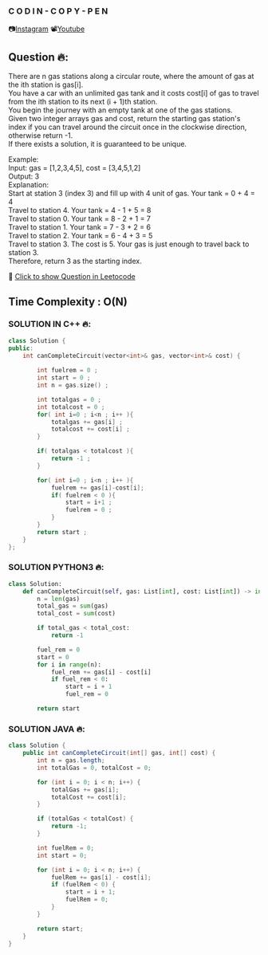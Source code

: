 ### C O D I N - C O P Y - P E N
📷[Instagram](https://www.instagram.com/codin_copy_pen?igsh=MW1mMDRvYWF6eDBncw==)     📽[Youtube](https://youtube.com/@codincopypen?si=CQUn3_O_Zu87QK3Q)

## Question 🔥:
There are n gas stations along a circular route, where the amount of gas at the ith station is gas[i].<br>
You have a car with an unlimited gas tank and it costs cost[i] of gas to travel from the ith station to its next (i + 1)th station. <br>
You begin the journey with an empty tank at one of the gas stations.<br>
Given two integer arrays gas and cost, return the starting gas station's index if you can travel around the circuit once in the clockwise direction, otherwise return -1. <br>
If there exists a solution, it is guaranteed to be unique.<br>

Example:<br>
Input: gas = [1,2,3,4,5], cost = [3,4,5,1,2] <br>
Output: 3 <br>
Explanation: <br>
Start at station 3 (index 3) and fill up with 4 unit of gas. Your tank = 0 + 4 = 4 <br>
Travel to station 4. Your tank = 4 - 1 + 5 = 8<br>
Travel to station 0. Your tank = 8 - 2 + 1 = 7<br>
Travel to station 1. Your tank = 7 - 3 + 2 = 6<br>
Travel to station 2. Your tank = 6 - 4 + 3 = 5<br>
Travel to station 3. The cost is 5. Your gas is just enough to travel back to station 3.<br>
Therefore, return 3 as the starting index.<br>

🔗 [Click to show Question in Leetocode](https://leetcode.com/problems/gas-station/description/)

## Time Complexity : O(N) 

### SOLUTION IN C++ 🔥:
```cpp
class Solution {
public:
    int canCompleteCircuit(vector<int>& gas, vector<int>& cost) {
        
        int fuelrem = 0 ; 
        int start = 0 ; 
        int n = gas.size() ;

        int totalgas = 0 ; 
        int totalcost = 0 ; 
        for( int i=0 ; i<n ; i++ ){
            totalgas += gas[i] ;
            totalcost += cost[i] ;
        }

        if( totalgas < totalcost ){
            return -1 ; 
        }

        for( int i=0 ; i<n ; i++ ){
            fuelrem += gas[i]-cost[i]; 
            if( fuelrem < 0 ){
                start = i+1 ; 
                fuelrem = 0 ;
            }
        }
        return start ; 
    }
};
```
### SOLUTION PYTHON3 🔥:
```python
class Solution:
    def canCompleteCircuit(self, gas: List[int], cost: List[int]) -> int:
        n = len(gas)
        total_gas = sum(gas)
        total_cost = sum(cost)

        if total_gas < total_cost:
            return -1

        fuel_rem = 0
        start = 0
        for i in range(n):
            fuel_rem += gas[i] - cost[i]
            if fuel_rem < 0:
                start = i + 1
                fuel_rem = 0

        return start
```

### SOLUTION JAVA 🔥:
```java
class Solution {
    public int canCompleteCircuit(int[] gas, int[] cost) {
        int n = gas.length;
        int totalGas = 0, totalCost = 0;

        for (int i = 0; i < n; i++) {
            totalGas += gas[i];
            totalCost += cost[i];
        }

        if (totalGas < totalCost) {
            return -1;
        }

        int fuelRem = 0;
        int start = 0;

        for (int i = 0; i < n; i++) {
            fuelRem += gas[i] - cost[i];
            if (fuelRem < 0) {
                start = i + 1;
                fuelRem = 0;
            }
        }

        return start;
    }
}
```

